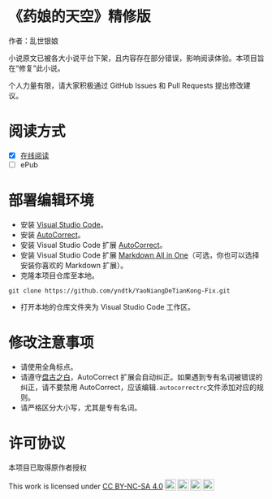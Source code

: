 # 《药娘的天空》精修版
作者：乱世银娘

小说原文已被各大小说平台下架，且内容存在部分错误，影响阅读体验。本项目旨在“修复”此小说。

个人力量有限，请大家积极通过 GitHub Issues 和 Pull Requests 提出修改建议。

# 阅读方式
- [x] [在线阅读](https://yndtk.github.io/YaoNiangDeTianKong-Fix)
- [ ] ePub

# 部署编辑环境
- 安装 [Visual Studio Code](https://code.visualstudio.com)。
- 安装 [AutoCorrect](https://github.com/huacnlee/autocorrect)。
- 安装 Visual Studio Code 扩展 [AutoCorrect](https://marketplace.visualstudio.com/items?itemName=huacnlee.autocorrect)。
- 安装 Visual Studio Code 扩展 [Markdown All in One](https://marketplace.visualstudio.com/items?itemName=yzhang.markdown-all-in-one)（可选，你也可以选择安装你喜欢的 Markdown 扩展）。
- 克隆本项目仓库至本地。
```shell
git clone https://github.com/yndtk/YaoNiangDeTianKong-Fix.git
```
- 打开本地的仓库文件夹为 Visual Studio Code 工作区。

# 修改注意事项
- 请使用全角标点。
- 请遵守[盘古之白](https://github.com/vinta/pangu.js)，AutoCorrect 扩展会自动纠正。如果遇到专有名词被错误的纠正，请不要禁用 AutoCorrect，应该编辑```.autocorrectrc```文件添加对应的规则。
- 请严格区分大小写，尤其是专有名词。

# 许可协议
本项目已取得原作者授权

<p xmlns:cc="http://creativecommons.org/ns#" >This work is licensed under <a href="http://creativecommons.org/licenses/by-nc-sa/4.0/?ref=chooser-v1" target="_blank" rel="license noopener noreferrer" style="display:inline-block;">CC BY-NC-SA 4.0<img style="height:22px!important;margin-left:3px;vertical-align:text-bottom;" src="https://mirrors.creativecommons.org/presskit/icons/cc.svg?ref=chooser-v1"><img style="height:22px!important;margin-left:3px;vertical-align:text-bottom;" src="https://mirrors.creativecommons.org/presskit/icons/by.svg?ref=chooser-v1"><img style="height:22px!important;margin-left:3px;vertical-align:text-bottom;" src="https://mirrors.creativecommons.org/presskit/icons/nc.svg?ref=chooser-v1"><img style="height:22px!important;margin-left:3px;vertical-align:text-bottom;" src="https://mirrors.creativecommons.org/presskit/icons/sa.svg?ref=chooser-v1"></a></p>